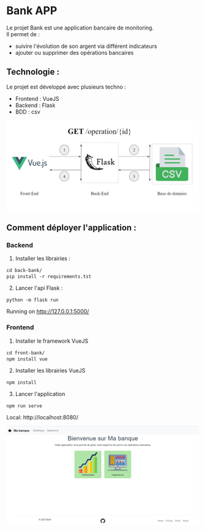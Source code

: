 # Bank APP

Le projet Bank est une application bancaire de monitoring.  
Il permet de :  
- suivire l'évolution de son argent via différent indicateurs
- ajouter ou supprimer des opérations bancaires


## Technologie :

Le projet est développé avec plusieurs techno :
- Frontend : VueJS
- Backend : Flask
- BDD : csv

![Architecture](img/architecture.jpg)


## Comment déployer l'application :

### Backend

1. Installer les librairies :  

```
cd back-bank/
pip install -r requirements.tst
```

2. Lancer l'api Flask :  
```
python -m flask run
```

Running on http://127.0.0.1:5000/

### Frontend

1. Installer le framework VueJS

```
cd front-bank/
npm install vue
```

2. Installer les librairies VueJS

```
npm install
```

3. Lancer l'application

```
npm run serve
```

Local: http://localhost:8080/

![Architecture](img/deploy.jpg)